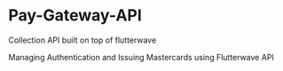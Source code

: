 # Pay-Gateway-API
 Collection API built on top of flutterwave

Managing Authentication and Issuing Mastercards using Flutterwave API

